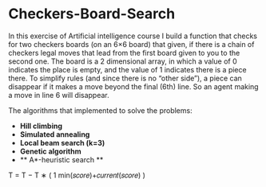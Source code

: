 # Checkers-Board-Search

In this exercise of Artificial intelligence course I build a function that checks for two checkers boards (on an
6×6 board) that given, if there is a chain of checkers legal moves that lead from the first board given to you to the second one. 
The board is a 2 dimensional array, in which a value of 0 indicates the place is empty, and the value of 1 indicates
there is a piece there. To simplify rules (and since there is no “other side”), a piece can disappear if it makes a move beyond the final (6th) line. So an agent making a move in line 6 will disappear.

The algorithms that implemented to solve the problems:

- **Hill climbing**
- **Simulated annealing**
- **Local beam search (k=3)**
- **Genetic algorithm**
- ** A*-heuristic search **

 T = T − T ∗ ( 1 min(𝑠𝑐𝑜𝑟𝑒)+𝑐𝑢𝑟𝑟𝑒𝑛𝑡(𝑠𝑐𝑜𝑟𝑒) )  
 
